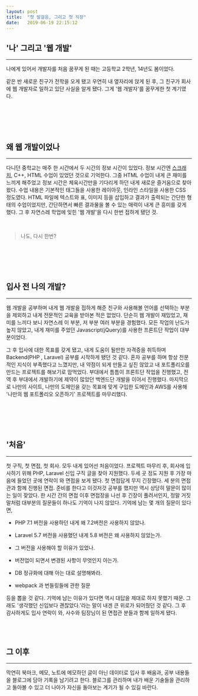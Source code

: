 ```yaml
---
layout: post
title:  "첫 발걸음, 그리고 첫 직장"
date:   2019-06-19 22:15:12
---
```


## '나' 그리고 '웹 개발'

---

나에게 있어서 개발자를 처음 꿈꾸게 된 때는 고등학교 2학년, 14년도 봄이었다. 

같은 반 새로운 친구가 전학을 오게 됐고 우연히 내 옆자리에 앉게 된 후, 그 친구가 회사에 웹 개발자로 일하고 있단 사실을 알게 됐다. 
그게 '웹 개발자'를 꿈꾸게한 첫 계기였다.

<br><br><br><br>

## 왜 웹 개발이었나

---

다니던 중학교는 매주 한 시간에서 두 시간의 정보 시간이 있었다. 정보 시간엔 <a href="https://ko.wikipedia.org/wiki/%EC%8A%A4%ED%81%AC%EB%9E%98%EC%B9%98_(%ED%94%84%EB%A1%9C%EA%B7%B8%EB%9E%98%EB%B0%8D_%EC%96%B8%EC%96%B4">스크래치</a>, C++, HTML 수업이 있었던 것으로 기억한다. 
그중 HTML 수업이 내게 큰 재미를 느끼게 해주었고 정보 시간은 체육시간만을 기다리게 하던 내게 새로운 즐거움으로 찾아왔다. 수업 내용은 기본적인 태그들을 사용한 레이아웃, 인라인 스타일을 사용한 CSS 정도였다.
 HTML 파일에 텍스트와 표, 이미지 등을 삽입하고 결과가 출력되는 간단한 형태의 수업이었지만, 간단하면서 빠른 결과물을 볼 수 있는 매력이 내게 큰 흥미를 갖게 했다. 그 후 자연스레 학업에 잊힌 '웹 개발'을 다시 한번 접하게 됐던 것.

<br>

>나도, 다시 한번?

<br><br><br><br>

## 입사 전 나의 개발?

---
웹 개발을 공부하며 내게 웹 개발을 접하게 해준 친구와 사용해볼 언어를 선택하는 부분을 제외하고 내게 전문적인 교육을 받아본 적은 없었다. 단순히 웹 개발이 재밌었고, 재미를 느끼다 보니 자연스레 이 부분, 저 부분 여러 부분을 경험했다. 모든 작업의 난도가 높지 않았고, 내게 재미를 주었던 Javascript(jQuery)를 사용한 프론트단 작업이 대부분이었다. 


그 후 입사에 대한 목표를 갖게 됐고, 내게 도움이 될만한 자격증을 취득하며 Backend(PHP , Laravel) 공부를 시작하게 됐던 것 같다. 혼자 공부를 하며 항상 전문적인 지식이 부족했다고 느꼈지만, 내 약점이 되게 만들고 싶진 않았고 내 포트폴리오를 만드는 프로젝트를 해보기로 맘먹었다. 부대에서 틈틈이 프론트단 작업을 진행했고, 전역 후 부대에서 개발하기에 제약이 많았던 백엔드단 개발을 이어서 진행했다. 마지막으로 나만의 사이트, 나만의 도메인을 갖는 목표에 맞게 구입한 도메인과 AWS를 사용해 '나만의 웹 포트폴리오 오픈하기' 프로젝트를 마무리했다.

<br><br><br><br>

## '처음'

---

첫 구직, 첫 면접, 첫 회사. 모두 내게 있어선 처음이었다.  프로젝트 마무리 후, 회사에 입사하기 위해 PHP, Laravel 신입 구직 글을 찾아 지원했다. 두세 곳 정도 지원 후 가장 마음에 들었던 곳에 연락이 와 면접을 보게 됐다. 첫 면접답게 무지 긴장했다. 세 분의 면접관과 함께 진행된 면접. 준비를 한다고 이것저것 공부를 했지만 역시 상당히 말문이 많이는 일이 잦았다.  한 시간 간의 면접 이후 면접장을 나선 후 긴장이 풀려서인지, 정말 거짓말처럼 대부분의 질문들이 하나도 기억이 나지 않았다. 기억에 남는 몇 개의 질문이 있다면, 

-   PHP 7.1 버전을 사용하던 내게 왜 7.2버전은 사용하지 않았나. 

-   Laravel 5.7 버전을 사용했던 내게 5.8 버전은 왜 사용하지 않았는가. 

-   그 버전을 사용해야 할 이유가 있었나.

-   버전업이 되면서 변경된 사항이 무엇인지 아는가.

-   DB 정규화에 대해 아는 대로 설명해봐라.

-    webpack 과 번들링들에 관한 질문


등을 뽑을 것 같다. 기억에 남는 이유가 있다면 역시 대답을 제대로 하지 못했기 때문. 그래도 '생각했던 신입보다 괜찮았다.'라는 말이 내겐 큰 위로가 되어줬던 것 같다. 그 후 감사하게도 입사 연락이 와, 사수와 팀장님이 된 면접관 분들과 함께 일하게 됐다.
​
<br><br><br><br>

## 그 이후

---

막연히 북마크, 메모, 노트에 메모하던 글이 아닌 데이터로 입사 후 배움과, 공부 내용들을 블로그에 담아 기록을 남기려고 한다. 블로그를 관리하며 내가 배운 기술들을 관리하고 돌아볼 수 있고 더 나아가 자신을 돌아보는 계기가 될 수 있길 바란다.

<br><br><br><br>
